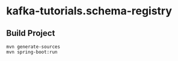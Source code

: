 # kafka-tutorials.schema-registry

## Build Project

```
mvn generate-sources
mvn spring-boot:run
```
